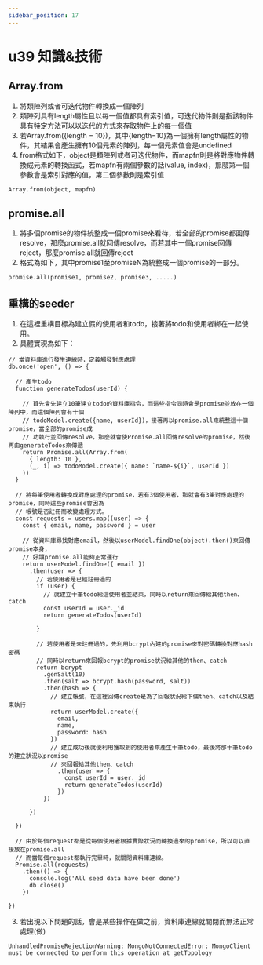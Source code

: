 ```yaml
---
sidebar_position: 17
---
```


# u39 知識&技術


## Array.from
1. 將類陣列或者可迭代物件轉換成一個陣列
2. 類陣列具有length屬性且以每一個值都具有索引值，可迭代物件則是指該物件具有特定方法可以以迭代的方式來存取物件上的每一個值
3. 若Array.from({length = 10})，其中{length=10}為一個擁有length屬性的物件，其結果會產生擁有10個元素的陣列，每一個元素值會是undefined
4. from格式如下，object是類陣列或者可迭代物件，而mapfn則是將對應物件轉換成元素的轉換函式，若mapfn有兩個參數的話(value, index)，那麼第一個參數會是索引對應的值，第二個參數則是索引值
```
Array.from(object, mapfn)
```

## promise.all
1. 將多個promise的物件統整成一個promise來看待，若全部的promise都回傳resolve，那麼promise.all就回傳resolve，而若其中一個promise回傳reject，那麼promise.all就回傳reject
2. 格式為如下，其中promise1至promiseN為統整成一個promise的一部分。
```
promise.all(promise1, promise2, promise3, .....)
```


## 重構的seeder
1. 在這裡重構目標為建立假的使用者和todo，接著將todo和使用者綁在一起使用。
2. 具體實現為如下：
```
// 當資料庫進行發生連線時，定義觸發對應處理
db.once('open', () => {

  // 產生todo
  function generateTodos(userId) {

    // 首先會先建立10筆建立todo的資料庫指令，而這些指令同時會是promise並放在一個陣列中，而這個陣列會有十個
    // todoModel.create({name, userId})，接著再以promise.all來統整這十個promise，當全部的promise成
    // 功執行並回傳resolve，那麼就會使Promise.all回傳resolve的promise，然後再由generateTodos來傳遞
    return Promise.all(Array.from(
      { length: 10 },
      (_, i) => todoModel.create({ name: `name-${i}`, userId })
    ))
  }

  // 將每筆使用者轉換成對應處理的promise，若有3個使用者，那就會有3筆對應處理的promise，同時這些promise會因為
  // 帳號是否註冊而改變處理方式。
  const requests = users.map((user) => {
    const { email, name, password } = user

    // 從資料庫尋找對應email，然後以userModel.findOne(object).then()來回傳promise本身，
    // 好讓promise.all能夠正常運行
    return userModel.findOne({ email })
      .then(user => {
        // 若使用者是已經註冊過的
        if (user) {
          // 就建立十筆todo給這使用者並結束，同時以return來回傳給其他then、catch
          const userId = user._id
          return generateTodos(userId)

        }

        // 若使用者是未註冊過的，先利用bcrypt內建的promise來對密碼轉換對應hash密碼
        // 同時以return來回報bcrypt的promise狀況給其他的then、catch
        return bcrypt
          .genSalt(10)
          .then(salt => bcrypt.hash(password, salt))
          .then(hash => {
            // 建立帳號，在這裡回傳create是為了回報狀況給下個then、catch以及結束執行
            return userModel.create({
              email,
              name,
              password: hash
            })
            // 建立成功後就便利用獲取到的使用者來產生十筆todo，最後將那十筆todo的建立狀況以promise
            // 來回報給其他then、catch
              .then(user => {
                const userId = user._id
                return generateTodos(userId)
              })
          })

      })

  })
  
  // 由於每個request都是從每個使用者根據實際狀況而轉換過來的promise，所以可以直接放在promise.all
  // 而當每個request都執行完畢時，就關閉資料庫連線。
  Promise.all(requests)
    .then(() => {
      console.log('All seed data have been done')
      db.close()
    })

})
```

3. 若出現以下問題的話，會是某些操作在做之前，資料庫連線就關閉而無法正常處理(做)

```
UnhandledPromiseRejectionWarning: MongoNotConnectedError: MongoClient must be connected to perform this operation at getTopology
```